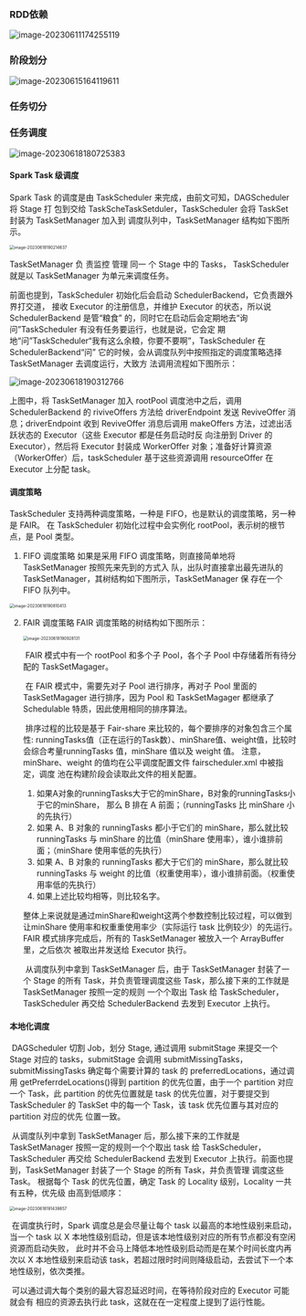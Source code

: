 ### RDD依赖

![image-20230611174255119](058源码-应用程序执行.assets/image-20230611174255119.png)

### 阶段划分

![image-20230615164119611](058源码-应用程序执行.assets/image-20230615164119611.png)

### 任务切分

### 任务调度

![image-20230618180725383](058源码-应用程序执行.assets/image-20230618180725383.png)

#### Spark Task 级调度

Spark Task 的调度是由 TaskScheduler 来完成，由前文可知，DAGScheduler 将 Stage 打 包到交给 TaskScheTaskSetduler，TaskScheduler 会将 TaskSet 封装为 TaskSetManager 加入到 调度队列中，TaskSetManager 结构如下图所示。

<img src="058源码-应用程序执行.assets/image-20230618190214637.png" alt="image-20230618190214637" style="zoom:50%;" />

TaskSetManager 负 责监控 管理 同一 个 Stage 中的 Tasks， TaskScheduler 就是以 TaskSetManager 为单元来调度任务。 

前面也提到，TaskScheduler 初始化后会启动 SchedulerBackend，它负责跟外界打交道， 接收 Executor 的注册信息，并维护 Executor 的状态，所以说 SchedulerBackend 是管“粮食” 的，同时它在启动后会定期地去“询问”TaskScheduler 有没有任务要运行，也就是说，它会定 期地“问”TaskScheduler“我有这么余粮，你要不要啊”，TaskScheduler 在 SchedulerBackend“问” 它的时候，会从调度队列中按照指定的调度策略选择 TaskSetManager 去调度运行，大致方 法调用流程如下图所示：

![image-20230618190312766](058源码-应用程序执行.assets/image-20230618190312766.png)

上图中，将 TaskSetManager 加入 rootPool 调度池中之后，调用 SchedulerBackend 的 riviveOffers 方法给 driverEndpoint 发送 ReviveOffer 消息；driverEndpoint 收到 ReviveOffer 消息后调用 makeOffers 方法，过滤出活跃状态的 Executor（这些 Executor 都是任务启动时反 向注册到 Driver 的 Executor），然后将 Executor 封装成 WorkerOffer 对象；准备好计算资源 （WorkerOffer）后，taskScheduler 基于这些资源调用 resourceOffer 在 Executor 上分配 task。

#### 调度策略

TaskScheduler 支持两种调度策略，一种是 FIFO，也是默认的调度策略，另一种是 FAIR。 在 TaskScheduler 初始化过程中会实例化 rootPool，表示树的根节点，是 Pool 类型。 

1. FIFO 调度策略 如果是采用 FIFO 调度策略，则直接简单地将 TaskSetManager 按照先来先到的方式入 队，出队时直接拿出最先进队的 TaskSetManager，其树结构如下图所示，TaskSetManager 保 存在一个 FIFO 队列中。

<img src="058源码-应用程序执行.assets/image-20230618190810413.png" alt="image-20230618190810413" style="zoom:50%;" />

2. FAIR 调度策略 FAIR 调度策略的树结构如下图所示：

   <img src="058源码-应用程序执行.assets/image-20230618190928131.png" alt="image-20230618190928131" style="zoom:50%;" />

   ​	FAIR 模式中有一个 rootPool 和多个子 Pool，各个子 Pool 中存储着所有待分配的 TaskSetMagager。 

   ​	在 FAIR 模式中，需要先对子 Pool 进行排序，再对子 Pool 里面的 TaskSetMagager 进行排序，因为 Pool 和 TaskSetMagager 都继承了 Schedulable 特质，因此使用相同的排序算法。

   ​	排序过程的比较是基于 Fair-share 来比较的，每个要排序的对象包含三个属性: runningTasks值（正在运行的Task数）、minShare值、weight值，比较时会综合考量runningTasks 值，minShare 值以及 weight 值。 注意，minShare、weight 的值均在公平调度配置文件 fairscheduler.xml 中被指定，调度 池在构建阶段会读取此文件的相关配置。

   1.  如果A对象的runningTasks大于它的minShare，B对象的runningTasks小于它的minShare， 那么 B 排在 A 前面；（runningTasks 比 minShare 小的先执行）
   2.  如果 A、B 对象的 runningTasks 都小于它们的 minShare，那么就比较 runningTasks 与 minShare 的比值（minShare 使用率），谁小谁排前面；（minShare 使用率低的先执行） 
   3.  如果 A、B 对象的 runningTasks 都大于它们的 minShare，那么就比较 runningTasks 与 weight 的比值（权重使用率），谁小谁排前面。（权重使用率低的先执行）
   4.  如果上述比较均相等，则比较名字。 

   ​    整体上来说就是通过minShare和weight这两个参数控制比较过程，可以做到让minShare 使用率和权重重使用率少（实际运行 task 比例较少）的先运行。 FAIR 模式排序完成后，所有的 TaskSetManager 被放入一个 ArrayBuffer 里，之后依次 被取出并发送给 Executor 执行。 

   ​	从调度队列中拿到 TaskSetManager 后，由于 TaskSetManager 封装了一个 Stage 的所有 Task，并负责管理调度这些 Task，那么接下来的工作就是 TaskSetManager 按照一定的规则 一个个取出 Task 给 TaskScheduler，TaskScheduler 再交给 SchedulerBackend 去发到 Executor 上执行。

#### 本地化调度

​	DAGScheduler 切割 Job，划分 Stage, 通过调用 submitStage 来提交一个 Stage 对应的 tasks，submitStage 会调用 submitMissingTasks，submitMissingTasks 确定每个需要计算的 task 的 preferredLocations，通过调用 getPreferrdeLocations()得到 partition 的优先位置，由于一个 partition 对应一个 Task，此 partition 的优先位置就是 task 的优先位置，对于要提交到 TaskScheduler 的 TaskSet 中的每一个 Task，该 task 优先位置与其对应的 partition 对应的优先 位置一致。 

​	从调度队列中拿到 TaskSetManager 后，那么接下来的工作就是 TaskSetManager 按照一定的规则一个个取出 task 给 TaskScheduler，TaskScheduler 再交给 SchedulerBackend 去发到 Executor 上执行。前面也提到，TaskSetManager 封装了一个 Stage 的所有 Task，并负责管理 调度这些 Task。 根据每个 Task 的优先位置，确定 Task 的 Locality 级别，Locality 一共有五种，优先级 由高到低顺序：

<img src="058源码-应用程序执行.assets/image-20230618191439857.png" alt="image-20230618191439857" style="zoom:50%;" />

​	在调度执行时，Spark 调度总是会尽量让每个 task 以最高的本地性级别来启动，当一个 task 以 X 本地性级别启动，但是该本地性级别对应的所有节点都没有空闲资源而启动失败， 此时并不会马上降低本地性级别启动而是在某个时间长度内再次以 X 本地性级别来启动该 task，若超过限时时间则降级启动，去尝试下一个本地性级别，依次类推。 

​	可以通过调大每个类别的最大容忍延迟时间，在等待阶段对应的 Executor 可能就会有 相应的资源去执行此 task，这就在在一定程度上提到了运行性能。